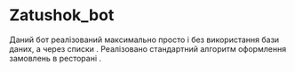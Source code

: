 # Zatushok_bot
Даний бот реалізований максимально просто і без використання бази даних, а через списки . Реалізовано стандартний алгоритм оформлення замовлень в ресторані .
